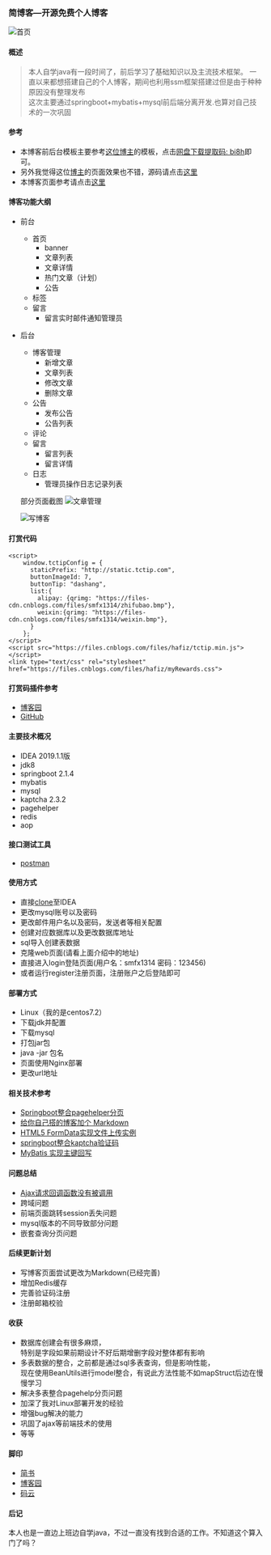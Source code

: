### 简博客—开源免费个人博客
![首页](https://upload-images.jianshu.io/upload_images/8504906-6da6014f6850681b.png?imageMogr2/auto-orient/strip%7CimageView2/2/w/1240)

#### 概述
> 本人自学java有一段时间了，前后学习了基础知识以及主流技术框架。
一直以来都想搭建自己的个人博客，期间也利用ssm框架搭建过但是由于种种原因没有整理发布  
这次主要通过springboot+mybatis+mysql前后端分离开发.也算对自己技术的一次巩固

#### 参考
+ 本博客前后台模板主要参考[这位博主](http://www.dingyinwu.com/index.html)的模板，点击[网盘下载提取码: bi8h](https://pan.baidu.com/s/14cRvKkbERP9hOOFFY-Cgpg)即可。  
+ 另外我觉得这位[博主](http://13blog.site/)的页面效果也不错，源码请点击[这里](https://github.com/smfx1314/pinghsu)  
+ 本博客页面参考请点击[这里](https://github.com/smfx1314/springboot-blog-web)
#### 博客功能大纲
+ 前台
    + 首页
      + banner
      + 文章列表
      + 文章详情
      + 热门文章（计划）
      + 公告
    + 标签
    + 留言
      + 留言实时邮件通知管理员

+ 后台
     + 博客管理
       + 新增文章
       + 文章列表
       + 修改文章
       + 删除文章
     + 公告
       + 发布公告
       + 公告列表
     + 评论
     + 留言
       + 留言列表
       + 留言详情
     + 日志
       + 管理员操作日志记录列表
       
    部分页面截图
    ![文章管理](https://upload-images.jianshu.io/upload_images/8504906-d27792cf2b4654b0.png?imageMogr2/auto-orient/strip%7CimageView2/2/w/1240)
   
    ![写博客](https://upload-images.jianshu.io/upload_images/8504906-ccd29345bc920bc7.png?imageMogr2/auto-orient/strip%7CimageView2/2/w/1240)

#### 打赏代码
```
<script>
    window.tctipConfig = {
      staticPrefix: "http://static.tctip.com",
      buttonImageId: 7,
      buttonTip: "dashang",
      list:{
        alipay: {qrimg: "https://files-cdn.cnblogs.com/files/smfx1314/zhifubao.bmp"},
        weixin:{qrimg: "https://files-cdn.cnblogs.com/files/smfx1314/weixin.bmp"},
      }
    };
</script>
<script src="https://files.cnblogs.com/files/hafiz/tctip.min.js"></script>
<link type="text/css" rel="stylesheet" href="https://files.cnblogs.com/files/hafiz/myRewards.css">
```

#### 打赏码插件参考
- [博客园](https://www.cnblogs.com/greedying/p/6483222.html)  
- [GitHub](https://github.com/greedying/tctip)

#### 主要技术概况
+ IDEA 2019.1.1版
+ jdk8
+ springboot 2.1.4
+ mybatis 
+ mysql
+ kaptcha 2.3.2
+ pagehelper
+ redis
+ aop


#### 接口测试工具
+ [postman](https://www.getpostman.com/)

#### 使用方式
+ 直接[clone](git@github.com:smfx1314/springboot-blog.git)至IDEA
+ 更改mysql账号以及密码
+ 更改邮件用户名以及密码，发送者等相关配置
+ 创建对应数据库以及更改数据库地址
+ sql导入创建表数据
+ 克隆web页面(请看上面介绍中的地址)
+ 直接进入login登陆页面(用户名：smfx1314 密码：123456)
+ 或者运行register注册页面，注册账户之后登陆即可

#### 部署方式
+ Linux（我的是centos7.2）
+ 下载jdk并配置
+ 下载mysql
+ 打包jar包
+ java -jar 包名
+ 页面使用Nginx部署
+ 更改url地址
#### 相关技术参考
+ [Springboot整合pagehelper分页](https://www.jianshu.com/p/7c4bc076ff63)
+ [给你自己搭的博客加个 Markdown](https://www.jianshu.com/p/5be7dc9afcb5)
+ [HTML5 FormData实现文件上传实例](http://www.cnblogs.com/hutuzhu/p/4409292.html)
+ [springboot整合kaptcha验证码](https://www.jianshu.com/p/1f2f7c47e812)
+ [MyBatis 实现主键回写](https://blog.csdn.net/u010452388/article/details/80822657)

#### 问题总结
+ [Ajax请求回调函数没有被调用](https://blog.csdn.net/molashaonian/article/details/52966329)
+ 跨域问题
+ 前端页面跳转session丢失问题
+ mysql版本的不同导致部分问题
+ 嵌套查询分页问题



#### 后续更新计划
+ 写博客页面尝试更改为Markdown(已经完善)
+ 增加Redis缓存
+ 完善验证码注册
+ 注册邮箱校验

#### 收获
+ 数据库创建会有很多麻烦，  
  特别是字段如果前期设计不好后期增删字段对整体都有影响 
+ 多表数据的整合，之前都是通过sql多表查询，但是影响性能，  
  现在使用BeanUtils进行model整合，有说此方法性能不如mapStruct后边在慢慢学习
+ 解决多表整合pagehelp分页问题
+ 加深了我对Linux部署开发的经验
+ 增强bug解决的能力
+ 巩固了ajax等前端技术的使用
+ 等等

#### 脚印
+ [简书](https://www.jianshu.com/u/31ccce39a24b)
+ [博客园](https://www.cnblogs.com/smfx1314/)
+ [码云](https://gitee.com/smfx1314)

#### 后记
本人也是一直边上班边自学java，不过一直没有找到合适的工作。不知道这个算入门了吗？


